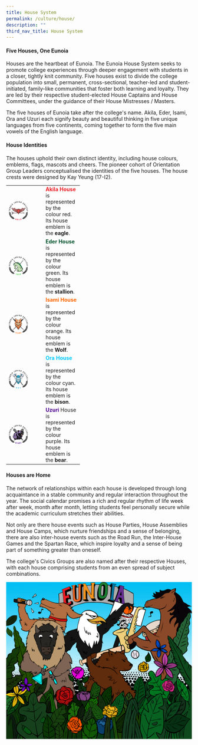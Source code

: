 ```yaml
---
title: House System
permalink: /culture/house/
description: ""
third_nav_title: House System
---
```

#### **Five Houses, One Eunoia**

Houses are the heartbeat of Eunoia. The Eunoia House System seeks to promote college experiences through deeper engagement with students in a closer, tightly knit community. Five houses exist to divide the college population into small, permanent, cross-sectional, teacher-led and student-initiated, family-like communities that foster both learning and loyalty. They are led by their respective student-elected House Captains and House Committees, under the guidance of their House Mistresses / Masters.

The five houses of Eunoia take after the college's name. Akila, Eder, Isami, Ora and Uzuri each signify beauty and beautiful thinking in five unique languages from five continents, coming together to form the five main vowels of the English language.

#### **House Identities**

The houses uphold&nbsp;their own distinct&nbsp;identity, including house colours, emblems, flags, mascots and cheers. The pioneer cohort of Orientation Group Leaders conceptualised the identities of the five houses. The house crests were designed by Kay Yeung (17-I2).

<table class="tg" style="undefined;table-layout: fixed; width: 520px">
<colgroup>
<col style="width: 100px">
<col style="width: 100px">
</colgroup>
<tbody>
  <tr>
    <td class="tg-r28n" rowspan="2"><a href="/culture/House-System/akila/" target="_self"> 
          <img src="/images/Houses-Akila-Crest.png" style="width:60%"></a></td>
    <td class="tg-pxya"><span style="font-weight:bold;color:#ED1C24">Akila House</span><span style="font-weight:bold"> </span>is represented by the colour red. Its house emblem is the <span style="font-weight:bold">eagle</span>.</td>
  </tr>
  <tr>
  </tr>
  <tr>
    <td class="tg-r28n" rowspan="2"><a href="/culture/House-System/eder/" target="_self"> 
          <img src="/images/Houses-Eder-Crest.png" style="width:60%"></a></td>
    <td class="tg-pxya"><span style="font-weight:bold;color:#03522c">Eder House</span><span style="font-weight:bold"> </span>is represented by the colour green. Its house emblem is the <span style="font-weight:bold">stallion</span>.</td>
  </tr>
  <tr>
  </tr>
  <tr>
    <td class="tg-nrix" rowspan="2"><a href="/culture/house/isami/" target="_self"> 
          <img src="/images/Houses-Isami-Crest.png" style="width:60%"></a></td>
  </tr>
  <tr>
    <td class="tg-z9od"><span style="font-weight:bold;color:#FF6600">Isami House</span><span style="font-weight:bold"> </span>is represented by the colour orange. Its house emblem is the <span style="font-weight:bold">Wolf</span>.
			</td>
  </tr>
  <tr>
    <td class="tg-nrix" rowspan="2"><a href="/culture/house/ora/" target="_self"> 
          <img src="/images/Houses-Ora-Crest.png" style="width:60%"></a></td>
    <td class="tg-pxya"><span style="font-weight:bold;color:#00C9FF">Ora House</span> is represented by the colour cyan. Its house emblem is the <span style="font-weight:bold">bison</span>.</td>
  </tr>
  <tr>
  </tr>
  <tr>
    <td class="tg-r28n" rowspan="2"><a href="/culture/house/uzuri/" target="_self"> 
          <img src="/images/Houses-Uzuri-Crest.png" style="width:60%"></a></td>
    <td class="tg-pxya"><span style="font-weight:bold;color:#4E008E">Uzuri</span> House is represented by the colour purple. Its house emblem is the <span style="font-weight:bold">bear</span>.</td>
  </tr>
  <tr>
  </tr>
</tbody>
</table>


#### **Houses are Home**

The network of relationships within each house is developed through long acquaintance in a stable community and regular interaction throughout the year. The social calendar promises a rich and regular rhythm of life week after week, month after month, letting students feel personally secure while the academic curriculum stretches their abilities.

Not only are there house events such as House Parties, House Assemblies and House Camps, which nurture friendships and a sense of belonging, there are also inter-house events such as the Road Run, the Inter-House Games and the Spartan Race, which inspire loyalty and a sense of being part of something greater than oneself.

The college's Civics Groups are also named after their respective Houses, with each house comprising students from an even spread of subject combinations.

![](/images/House-Mural-Colour.jpeg)